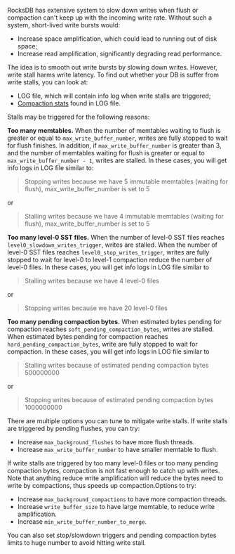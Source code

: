 RocksDB has extensive system to slow down writes when flush or compaction can't keep up with the incoming write rate. Without such a system, short-lived write bursts would:

* Increase space amplification, which could lead to running out of disk space;
* Increase read amplification, significantly degrading read performance.

The idea is to smooth out write bursts by slowing down writes. However, write stall harms write latency. To find out whether your DB is suffer from write stalls, you can look at:

* LOG file, which will contain info log when write stalls are triggered;
* [Compaction stats](https://github.com/facebook/rocksdb/wiki/RocksDB-Tuning-Guide#compaction-stats) found in LOG file.

Stalls may be triggered for the following reasons:

**Too many memtables.** When the number of memtables waiting to flush is greater or equal to `max_write_buffer_number`, writes are fully stopped to wait for flush finishes. In addition, if `max_write_buffer_number` is greater than 3, and the number of memtables waiting for flush is greater or equal to `max_write_buffer_number - 1`, writes are stalled. In these cases, you will get info logs in LOG file similar to:

> Stopping writes because we have 5 immutable memtables (waiting for flush), max_write_buffer_number is set to 5

or

> Stalling writes because we have 4 immutable memtables (waiting for flush), max_write_buffer_number is set to 5

**Too many level-0 SST files.** When the number of level-0 SST files reaches `level0_slowdown_writes_trigger`, writes are stalled. When the number of level-0 SST files reaches `level0_stop_writes_trigger`, writes are fully stopped to wait for level-0 to level-1 compaction reduce the number of level-0 files. In these cases, you will get info logs in LOG file similar to

> Stalling writes because we have 4 level-0 files

or

> Stopping writes because we have 20 level-0 files

**Too many pending compaction bytes.** When estimated bytes pending for compaction reaches `soft_pending_compaction_bytes`, writes are stalled. When estimated bytes pending for compaction reaches `hard_pending_compaction_bytes`, write are fully stopped to wait for compaction. In these cases, you will get info logs in LOG file similar to

> Stalling writes because of estimated pending compaction bytes 500000000

or

> Stopping writes because of estimated pending compaction bytes 1000000000

There are multiple options you can tune to mitigate write stalls. If write stalls are triggered by pending flushes, you can try:

* Increase `max_background_flushes` to have more flush threads.
* Increase `max_write_buffer_number` to have smaller memtable to flush.

If write stalls are triggered by too many level-0 files or too many pending compaction bytes, compaction is not fast enough to catch up with writes. Note that anything reduce write amplification will reduce the bytes need to write by compactions, thus speeds up compaction.Options to try:

* Increase `max_background_compactions` to have more compaction threads.
* Increase `write_buffer_size` to have large memtable, to reduce write amplification.
* Increase `min_write_buffer_number_to_merge`.

You can also set stop/slowdown triggers and pending compaction bytes limits to huge number to avoid hitting write stall. 



